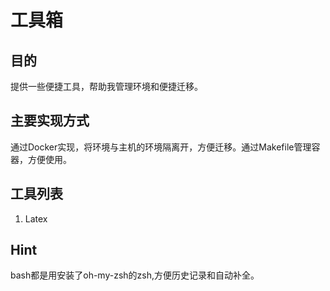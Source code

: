 # 工具箱

## 目的

提供一些便捷工具，帮助我管理环境和便捷迁移。

## 主要实现方式

通过Docker实现，将环境与主机的环境隔离开，方便迁移。通过Makefile管理容器，方便使用。

## 工具列表

1. Latex

## Hint

bash都是用安装了oh-my-zsh的zsh,方便历史记录和自动补全。